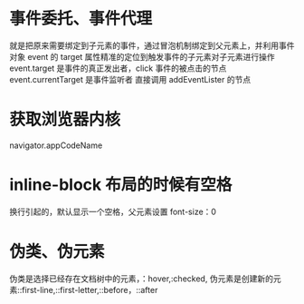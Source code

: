 # 事件委托、事件代理

就是把原来需要绑定到子元素的事件，通过冒泡机制绑定到父元素上，并利用事件对象 event 的 target 属性精准的定位到触发事件的子元素对子元素进行操作
event.target 是事件的真正发出者，click 事件的被点击的节点
event.currentTarget 是事件监听者 直接调用 addEventLister 的节点

# 获取浏览器内核

navigator.appCodeName

# inline-block 布局的时候有空格

换行引起的，默认显示一个空格，父元素设置 font-size：0
# 伪类、伪元素
伪类是选择已经存在文档树中的元素，：hover,:checked,
伪元素是创建新的元素::first-line,::first-letter,::before，::after